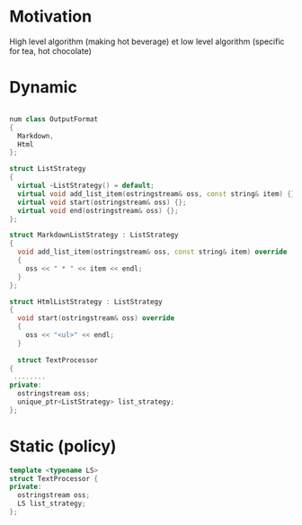 # Motivation


High level algorithm (making hot beverage) et low level algorithm (specific for tea, hot chocolate)

# Dynamic


``` c++

num class OutputFormat
{
  Markdown,
  Html
};

struct ListStrategy
{
  virtual ~ListStrategy() = default;
  virtual void add_list_item(ostringstream& oss, const string& item) {};
  virtual void start(ostringstream& oss) {};
  virtual void end(ostringstream& oss) {};
};

struct MarkdownListStrategy : ListStrategy
{
  void add_list_item(ostringstream& oss, const string& item) override
  {
    oss << " * " << item << endl;
  }
};

struct HtmlListStrategy : ListStrategy
{
  void start(ostringstream& oss) override
  {
    oss << "<ul>" << endl;
  }
  
  struct TextProcessor
{
 ........
private:
  ostringstream oss;
  unique_ptr<ListStrategy> list_strategy;
};
```

Static (policy)
=======

```c++
template <typename LS>
struct TextProcessor {
private:
  ostringstream oss;
  LS list_strategy;
};
```
